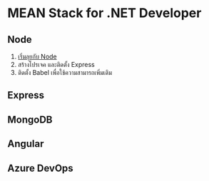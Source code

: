 
# MEAN Stack for .NET Developer

## Node

1. [เริ่มลุยกับ Node](https://github.com/teerasej/node-handbook)
2. สร้างโปรเจค และติดตั้ง Express
3. ติดตั้ง Babel เพื่อใช้ความสามารถเพิ่มเติม

## Express



## MongoDB

## Angular

## Azure DevOps

